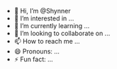 - 👋 Hi, I’m @Shynner
- 👀 I’m interested in ...
- 🌱 I’m currently learning ...
- 💞️ I’m looking to collaborate on ...
- 📫 How to reach me ...
- 😄 Pronouns: ...
- ⚡ Fun fact: ...

<!---
Shynner/Shynner is a ✨ special ✨ repository because its `README.md` (this file) appears on your GitHub profile.
You can click the Preview link to take a look at your changes.
--->
